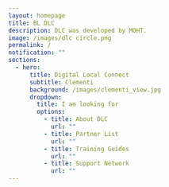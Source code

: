 ```yaml
---
layout: homepage
title: BL DLC
description: DLC was developed by MOHT.
image: /images/dlc circle.png
permalink: /
notification: ""
sections:
  - hero:
      title: Digital Local Connect
      subtitle: Clementi
      background: /images/clementi_view.jpg
      dropdown:
        title: I am looking for
        options:
          - title: About DLC
            url: ""
          - title: Partner List
            url: ""
          - title: Training Guides
            url: ""
          - title: Support Network
            url: ""
---
```

